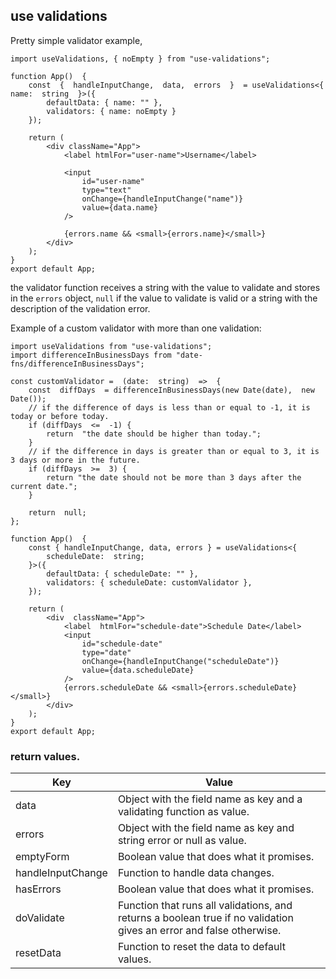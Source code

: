 ## use validations

Pretty simple validator example,

```
import useValidations, { noEmpty } from "use-validations";

function App()  {
	const  {  handleInputChange,  data,  errors  }  = useValidations<{  name:  string  }>({
		defaultData: { name: "" },
		validators: { name: noEmpty }
	});

	return (
		<div className="App">
			<label htmlFor="user-name">Username</label>

			<input
				id="user-name"
				type="text"
				onChange={handleInputChange("name")}
				value={data.name}
			/>

			{errors.name && <small>{errors.name}</small>}
		</div>
	);
}
export default App;
```

the validator function receives a string with the value to validate and stores in the `errors` object, `null` if the value to validate is valid or a string with the description of the validation error.

Example of a custom validator with more than one validation:

```
import useValidations from "use-validations";
import differenceInBusinessDays from "date-fns/differenceInBusinessDays";

const customValidator =  (date:  string)  =>  {
	const  diffDays  = differenceInBusinessDays(new Date(date),  new Date());
	// if the difference of days is less than or equal to -1, it is today or before today.
	if (diffDays  <=  -1) {
		return  "the date should be higher than today.";
	}
	// if the difference in days is greater than or equal to 3, it is 3 days or more in the future.
	if (diffDays  >=  3) {
		return "the date should not be more than 3 days after the current date.";
	}

	return  null;
};

function App()  {
	const { handleInputChange, data, errors } = useValidations<{
		scheduleDate:  string;
	}>({
		defaultData: { scheduleDate: "" },
		validators: { scheduleDate: customValidator },
	});

	return (
		<div  className="App">
			<label  htmlFor="schedule-date">Schedule Date</label>
			<input
				id="schedule-date"
				type="date"
				onChange={handleInputChange("scheduleDate")}
				value={data.scheduleDate}
			/>
			{errors.scheduleDate && <small>{errors.scheduleDate}</small>}
		</div>
	);
}
export default App;
```

### return values.

| Key               | Value                                                                                                               |
| ----------------- | ------------------------------------------------------------------------------------------------------------------- |
| data              | Object with the field name as key and a validating function as value.                                               |
| errors            | Object with the field name as key and string error or null as value.                                                |
| emptyForm         | Boolean value that does what it promises.                                                                           |
| handleInputChange | Function to handle data changes.                                                                                    |
| hasErrors         | Boolean value that does what it promises.                                                                           |
| doValidate        | Function that runs all validations, and returns a boolean true if no validation gives an error and false otherwise. |
| resetData         | Function to reset the data to default values.                                                                       |

